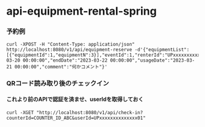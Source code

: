 # api-equipment-rental-spring

### 予約例
```
curl -XPOST -H "Content-Type: application/json"  http://localhost:8080/v1/api/equipment-reserve -d'{"equipmentList":[{"equipmentId":1,"equipmentN":3}],"eventId":1,"renterId":"UPxxxxxxxxxxxxxx01","startDate":"2023-03-20 00:00:00","endDate":"2023-03-22 00:00:00","usageDate":"2023-03-21 00:00:00","comment":"何かコメント"}'
```

### QRコード読み取り後のチェックイン
#### これより前のAPIで認証を済ませ、userIdを取得しておく
```
curl -XGET "http://localhost:8080/v1/api/check-in?counterId=COUNTER_ID_ABC&userId=UPxxxxxxxxxxxxxx01"
```